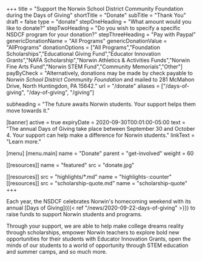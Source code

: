 +++
title               = "Support the Norwin School District Community Foundation during the Days of Giving"
shortTitle          = "Donate"
subTitle            = "Thank You"
draft               = false
type                = "donate"
stepOneHeading      = "What amount would you like to donate?"
stepTwoHeading      = "Do you wish to specify a specific NSDCF program for your donation?"
stepThreeHeading    = "Pay with Paypal"
genericDonationName = "All Programs"
genericDonationValue = "AllPrograms"
donationOptions = ["All Programs","Foundation Scholarships","Educational Giving Fund","Educator Innovation Grants","NAFA Scholarship","Norwin Athletics & Activities Funds","Norwin Fine Arts Fund","Norwin STEM Fund","Community Memorials","Other"]
payByCheck = "Alternatively, donations may be made by check payable to *Norwin School District Community Foundation* and mailed to 281 McMahon Drive, North Huntingdon, PA 15642."
url = "/donate"
aliases = ["/days-of-giving", "/day-of-giving", "/giving"]

subheading = "The future awaits Norwin students. Your support helps them move towards it."

[banner]
 active     = true
 expiryDate = 2020-09-30T00:01:00-05:00
 text       = "The annual Days of Giving take place between September 30 and October 4. Your support can help make a difference for Norwin students."
 linkText   = "Learn more."

[menu]
  [menu.main]
    name = "Donate"
    parent = "get-involved"
    weight = 60
    
[[resources]]
  name = "featured"
  src  = "donate.jpg"
  
  [[resources]]
    src  = "highlights/*.md"
    name = "highlights-:counter"
  [[resources]]
    src  = "scholarship-quote.md"
    name = "scholarship-quote"
+++

Each year, the NSDCF celebrates Norwin's homecoming weekend with its annual [Days of Giving]({{< ref "/news/2020-09-22-days-of-giving" >}}) to raise funds to support Norwin students and programs.

Through your support, we are able to help make college dreams reality through scholarships, empower Norwin teachers to explore bold new opportunities for their students with Educator Innovation Grants, open the minds of our students to a world of opportunity through STEM education and summer camps, and so much more.
